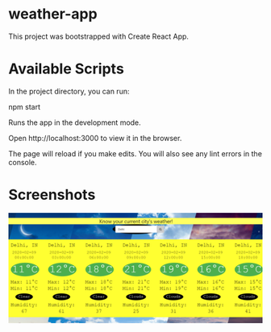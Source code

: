 # weather-app
This project was bootstrapped with Create React App.

# Available Scripts
In the project directory, you can run:

npm start

Runs the app in the development mode.

Open http://localhost:3000 to view it in the browser.

The page will reload if you make edits.
You will also see any lint errors in the console.

# Screenshots

<div align="center">
    <img src="/screenshots/screen1.png" width="600px"</img> 
</div>

